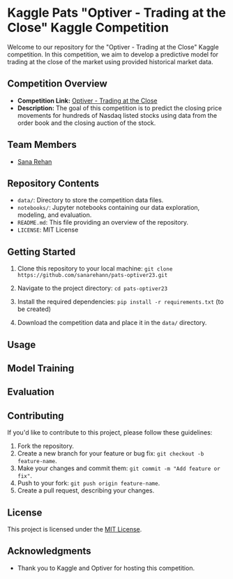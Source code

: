 # Kaggle Pats "Optiver - Trading at the Close" Kaggle Competition

Welcome to our repository for the "Optiver - Trading at the Close" Kaggle competition. In this competition, we aim to develop a predictive model for trading at the close of the market using provided historical market data.

## Competition Overview

- **Competition Link:** [Optiver - Trading at the Close](https://www.kaggle.com/competitions/optiver-trading-at-the-close)
- **Description:** The goal of this competition is to predict the closing price movements for hundreds of Nasdaq listed stocks using data from the order book and the closing auction of the stock.
## Team Members

- [Sana Rehan](https://github.com/sanarehann)

## Repository Contents

- `data/`: Directory to store the competition data files.
- `notebooks/`: Jupyter notebooks containing our data exploration, modeling, and evaluation.
- `README.md`: This file providing an overview of the repository.
- `LICENSE`: MIT License

## Getting Started

1. Clone this repository to your local machine:
`git clone https://github.com/sanarehann/pats-optiver23.git`

2. Navigate to the project directory:
`cd pats-optiver23`

3. Install the required dependencies: 
`pip install -r requirements.txt` (to be created)

4. Download the competition data and place it in the `data/` directory.

## Usage

## Model Training

## Evaluation

## Contributing

If you'd like to contribute to this project, please follow these guidelines:

1. Fork the repository.
2. Create a new branch for your feature or bug fix: `git checkout -b feature-name`.
3. Make your changes and commit them: `git commit -m "Add feature or fix"`.
4. Push to your fork: `git push origin feature-name`.
5. Create a pull request, describing your changes.

## License

This project is licensed under the [MIT License](LICENSE).

## Acknowledgments

- Thank you to Kaggle and Optiver for hosting this competition.
